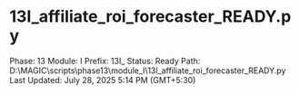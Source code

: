 # 13I_affiliate_roi_forecaster_READY.py

Phase: 13
Module: I
Prefix: 13I_
Status: Ready
Path: D:\MAGIC\scripts\phase13\module_I\13I_affiliate_roi_forecaster_READY.py
Last Updated: July 28, 2025 5:14 PM (GMT+5:30)
